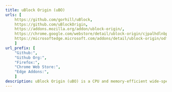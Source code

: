 ```yaml
---
title: uBlock Origin (uBO)
urls: [
    https://github.com/gorhill/uBlock, 
    https://github.com/uBlockOrigin,
    https://addons.mozilla.org/addon/ublock-origin/, 
    https://chrome.google.com/webstore/detail/ublock-origin/cjpalhdlnbpafiamejdnhcphjbkeiagm,
    https://microsoftedge.microsoft.com/addons/detail/ublock-origin/odfafepnkmbhccpbejgmiehpchacaeak
    ]
url_prefix: [
    "Github:", 
    "Github Org:", 
    "Firefox:", 
    "Chrome Web Store:",
    "Edge Addons:",
    ]
description: uBlock Origin (uBO) is a CPU and memory-efficient wide-spectrum content blocker for Chromium and Firefox. It blocks ads, trackers, coin miners, popups, annoying anti-blockers, malware sites, etc.
---
```

